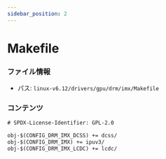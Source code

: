 ```yaml
---
sidebar_position: 2
---
```

# Makefile

### ファイル情報

- パス: `linux-v6.12/drivers/gpu/drm/imx/Makefile`

### コンテンツ

```txt
# SPDX-License-Identifier: GPL-2.0

obj-$(CONFIG_DRM_IMX_DCSS) += dcss/
obj-$(CONFIG_DRM_IMX) += ipuv3/
obj-$(CONFIG_DRM_IMX_LCDC) += lcdc/

```
